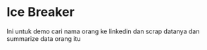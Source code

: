 # Ice Breaker
Ini untuk demo cari nama orang ke linkedin dan scrap datanya dan summarize data orang itu